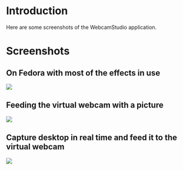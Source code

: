 

# Introduction #

Here are some screenshots of the WebcamStudio application.

# Screenshots #

## On Fedora with most of the effects in use ##
<a href='https://lh3.googleusercontent.com/-2P21iKVI_kA/UUTpysyYDwI/AAAAAAAAAdM/7nRJ017XYzM/w706-h675-p-o-k/Schermata%2Bdel%2B2013-03-16%2B22%253A36%253A05.png'><img src='https://lh3.googleusercontent.com/-2P21iKVI_kA/UUTpysyYDwI/AAAAAAAAAdM/7nRJ017XYzM/w706-h675-p-o-k/Schermata%2Bdel%2B2013-03-16%2B22%253A36%253A05.png' /></a>

## Feeding the virtual webcam with a picture ##
<a href='https://lh5.googleusercontent.com/-flmCz1xsTUQ/UUTpytj2TNI/AAAAAAAAAdQ/13P0sGu_Mkg/w424-h339-p-o-k/Schermata%2Bdel%2B2013-03-16%2B22%253A31%253A40.png'><img src='https://lh5.googleusercontent.com/-flmCz1xsTUQ/UUTpytj2TNI/AAAAAAAAAdQ/13P0sGu_Mkg/w424-h339-p-o-k/Schermata%2Bdel%2B2013-03-16%2B22%253A31%253A40.png' /></a>

## Capture desktop in real time and feed it to the virtual webcam ##
<a href='https://lh6.googleusercontent.com/-n2LJUZmNceI/UUTpyvZLPSI/AAAAAAAAAdU/1VoHU9D1vrs/w424-h339-p-o-k/Schermata%2Bdel%2B2013-03-16%2B22%253A32%253A12.png'><img src='https://lh6.googleusercontent.com/-n2LJUZmNceI/UUTpyvZLPSI/AAAAAAAAAdU/1VoHU9D1vrs/w424-h339-p-o-k/Schermata%2Bdel%2B2013-03-16%2B22%253A32%253A12.png' /></a>